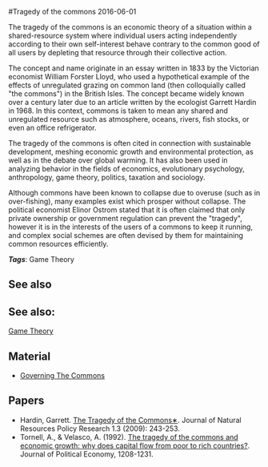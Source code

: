 
#Tragedy of the commons
2016-06-01

The tragedy of the commons is an economic theory of a situation within a shared-resource system where individual users acting independently according to their own self-interest behave contrary to the common good of all users by depleting that resource through their collective action.

The concept and name originate in an essay written in 1833 by the Victorian economist William Forster Lloyd, who used a hypothetical example of the effects of unregulated grazing on common land (then colloquially called "the commons") in the British Isles. The concept became widely known over a century later due to an article written by the ecologist Garrett Hardin in 1968. In this context, commons is taken to mean any shared and unregulated resource such as atmosphere, oceans, rivers, fish stocks, or even an office refrigerator.

The tragedy of the commons is often cited in connection with sustainable development, meshing economic growth and environmental protection, as well as in the debate over global warming. It has also been used in analyzing behavior in the fields of economics, evolutionary psychology, anthropology, game theory, politics, taxation and sociology.

Although commons have been known to collapse due to overuse (such as in over-fishing), many examples exist which prosper without collapse. The political economist Elinor Ostrom stated that it is often claimed that only private ownership or government regulation can prevent the "tragedy", however it is in the interests of the users of a commons to keep it running, and complex social schemes are often devised by them for maintaining common resources efficiently.

***Tags***: Game Theory

## See also
## See also:
[Game Theory](/game_theory)
## Material
* [Governing The Commons](http://www.forbes.com/2009/10/12/elinor-ostrom-commons-nobel-economics-opinions-contributors-vernon-l-smith.html)

## Papers
* Hardin, Garrett. [The Tragedy of the Commons∗](). Journal of Natural Resources Policy Research 1.3 (2009): 243-253.
* Tornell, A., & Velasco, A. (1992). [The tragedy of the commons and economic growth: why does capital flow from poor to rich countries?](http://www.aaron-tornell.com/s/7-The-tragedy-of-commons.pdf). Journal of Political Economy, 1208-1231.


